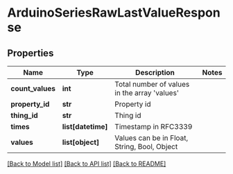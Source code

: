 # ArduinoSeriesRawLastValueResponse

## Properties
Name | Type | Description | Notes
------------ | ------------- | ------------- | -------------
**count_values** | **int** | Total number of values in the array &#39;values&#39; | 
**property_id** | **str** | Property id | 
**thing_id** | **str** | Thing id | 
**times** | **list[datetime]** | Timestamp in RFC3339 | 
**values** | **list[object]** | Values can be in Float, String, Bool, Object | 

[[Back to Model list]](../README.md#documentation-for-models) [[Back to API list]](../README.md#documentation-for-api-endpoints) [[Back to README]](../README.md)


